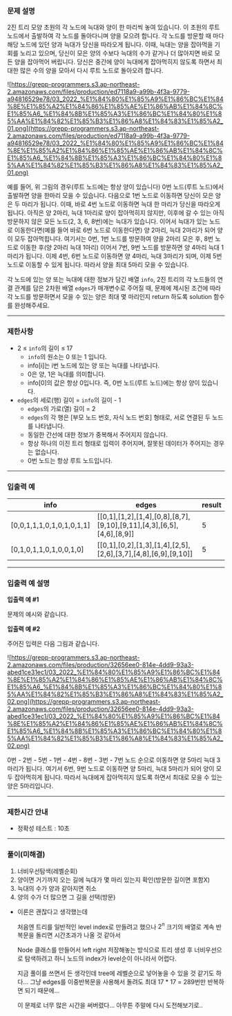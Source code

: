 
### 문제 설명

2진 트리 모양 초원의 각 노드에 늑대와 양이 한 마리씩 놓여 있습니다. 이 초원의 루트 노드에서 출발하여 각 노드를 돌아다니며 양을 모으려 합니다. 각 노드를 방문할 때 마다 해당 노드에 있던 양과 늑대가 당신을 따라오게 됩니다. 이때, 늑대는 양을 잡아먹을 기회를 노리고 있으며, 당신이 모은 양의 수보다 늑대의 수가 같거나 더 많아지면 바로 모든 양을 잡아먹어 버립니다. 당신은 중간에 양이 늑대에게 잡아먹히지 않도록 하면서 최대한 많은 수의 양을 모아서 다시 루트 노드로 돌아오려 합니다.

![https://grepp-programmers.s3.ap-northeast-2.amazonaws.com/files/production/ed7118a9-a99b-4f3a-9779-a94816529e78/03_2022_%E1%84%80%E1%85%A9%E1%86%BC%E1%84%8E%E1%85%A2%E1%84%86%E1%85%AE%E1%86%AB%E1%84%8C%E1%85%A6_%E1%84%8B%E1%85%A3%E1%86%BC%E1%84%80%E1%85%AA%E1%84%82%E1%85%B3%E1%86%A8%E1%84%83%E1%85%A2_01.png](https://grepp-programmers.s3.ap-northeast-2.amazonaws.com/files/production/ed7118a9-a99b-4f3a-9779-a94816529e78/03_2022_%E1%84%80%E1%85%A9%E1%86%BC%E1%84%8E%E1%85%A2%E1%84%86%E1%85%AE%E1%86%AB%E1%84%8C%E1%85%A6_%E1%84%8B%E1%85%A3%E1%86%BC%E1%84%80%E1%85%AA%E1%84%82%E1%85%B3%E1%86%A8%E1%84%83%E1%85%A2_01.png)

예를 들어, 위 그림의 경우(루트 노드에는 항상 양이 있습니다) 0번 노드(루트 노드)에서 출발하면 양을 한마리 모을 수 있습니다. 다음으로 1번 노드로 이동하면 당신이 모은 양은 두 마리가 됩니다. 이때, 바로 4번 노드로 이동하면 늑대 한 마리가 당신을 따라오게 됩니다. 아직은 양 2마리, 늑대 1마리로 양이 잡아먹히지 않지만, 이후에 갈 수 있는 아직 방문하지 않은 모든 노드(2, 3, 6, 8번)에는 늑대가 있습니다. 이어서 늑대가 있는 노드로 이동한다면(예를 들어 바로 6번 노드로 이동한다면) 양 2마리, 늑대 2마리가 되어 양이 모두 잡아먹힙니다. 여기서는 0번, 1번 노드를 방문하여 양을 2마리 모은 후, 8번 노드로 이동한 후(양 2마리 늑대 1마리) 이어서 7번, 9번 노드를 방문하면 양 4마리 늑대 1마리가 됩니다. 이제 4번, 6번 노드로 이동하면 양 4마리, 늑대 3마리가 되며, 이제 5번 노드로 이동할 수 있게 됩니다. 따라서 양을 최대 5마리 모을 수 있습니다.

각 노드에 있는 양 또는 늑대에 대한 정보가 담긴 배열 `info`, 2진 트리의 각 노드들의 연결 관계를 담은 2차원 배열 `edges`가 매개변수로 주어질 때, 문제에 제시된 조건에 따라 각 노드를 방문하면서 모을 수 있는 양은 최대 몇 마리인지 return 하도록 solution 함수를 완성해주세요.

---

### 제한사항

- 2 ≤ `info`의 길이 ≤ 17
    - `info`의 원소는 0 또는 1 입니다.
    - info[i]는 i번 노드에 있는 양 또는 늑대를 나타냅니다.
    - 0은 양, 1은 늑대를 의미합니다.
    - info[0]의 값은 항상 0입니다. 즉, 0번 노드(루트 노드)에는 항상 양이 있습니다.
- `edges`의 세로(행) 길이 = `info`의 길이 - 1
    - `edges`의 가로(열) 길이 = 2
    - `edges`의 각 행은 [부모 노드 번호, 자식 노드 번호] 형태로, 서로 연결된 두 노드를 나타냅니다.
    - 동일한 간선에 대한 정보가 중복해서 주어지지 않습니다.
    - 항상 하나의 이진 트리 형태로 입력이 주어지며, 잘못된 데이터가 주어지는 경우는 없습니다.
    - 0번 노드는 항상 루트 노드입니다.

---

### 입출력 예

| info | edges | result |
| --- | --- | --- |
| [0,0,1,1,1,0,1,0,1,0,1,1] | [[0,1],[1,2],[1,4],[0,8],[8,7],[9,10],[9,11],[4,3],[6,5],[4,6],[8,9]] | 5 |
| [0,1,0,1,1,0,1,0,0,1,0] | [[0,1],[0,2],[1,3],[1,4],[2,5],[2,6],[3,7],[4,8],[6,9],[9,10]] | 5 |

---

### 입출력 예 설명

**입출력 예 #1**

문제의 예시와 같습니다.

**입출력 예 #2**

주어진 입력은 다음 그림과 같습니다.

![https://grepp-programmers.s3.ap-northeast-2.amazonaws.com/files/production/32656ee0-814e-4dd9-93a3-abed1ce31ec1/03_2022_%E1%84%80%E1%85%A9%E1%86%BC%E1%84%8E%E1%85%A2%E1%84%86%E1%85%AE%E1%86%AB%E1%84%8C%E1%85%A6_%E1%84%8B%E1%85%A3%E1%86%BC%E1%84%80%E1%85%AA%E1%84%82%E1%85%B3%E1%86%A8%E1%84%83%E1%85%A2_02.png](https://grepp-programmers.s3.ap-northeast-2.amazonaws.com/files/production/32656ee0-814e-4dd9-93a3-abed1ce31ec1/03_2022_%E1%84%80%E1%85%A9%E1%86%BC%E1%84%8E%E1%85%A2%E1%84%86%E1%85%AE%E1%86%AB%E1%84%8C%E1%85%A6_%E1%84%8B%E1%85%A3%E1%86%BC%E1%84%80%E1%85%AA%E1%84%82%E1%85%B3%E1%86%A8%E1%84%83%E1%85%A2_02.png)

0번 - 2번 - 5번 - 1번 - 4번 - 8번 - 3번 - 7번 노드 순으로 이동하면 양 5마리 늑대 3마리가 됩니다. 여기서 6번, 9번 노드로 이동하면 양 5마리, 늑대 5마리가 되어 양이 모두 잡아먹히게 됩니다. 따라서 늑대에게 잡아먹히지 않도록 하면서 최대로 모을 수 있는 양은 5마리입니다.

---

### 제한시간 안내

- 정확성 테스트 : 10초

---

### 풀이(미해결)

1. 너비우선탐색(레벨순회)
2. 양이면 거기까지 오는 길에 늑대가 몇 마리 있는지 확인(방문한 길이면 포함X)
3. 늑대의 수가 양과 같아지면 취소
4. 양의 수가 더 많으면 그 길을 선택(방문)

- 이론은 괜찮다고 생각했는데
    
    처음엔 트리를 일반적인 level index로 만들려고 했으나 $2^n$ 크기의 배열로 계속 반복문을 돌리면 시간초과가 나올 것 같아서
    
    Node 클래스를 만들어서 left right 저장해놓는 방식으로 트리 생성 후 너비우선으로 탐색하려고 하니 노드의 index가 level순이 아니라서 어렵다.
    
    지금 풀이를 쓰면서 든 생각인데 tree에 레벨순으로 넣어놓을 수 있을 것 같기도 하다… 그냥 edges를 이중반복문을 사용해서 돌려도 최대 17 * 17 = 289번만 반복하면 되기 때문에…
    
    이 문제로 너무 많은 시간을 써버렸다… 아무튼 주말에 다시 도전해보기로..